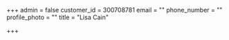 +++
admin = false
customer_id = 300708781
email = ""
phone_number = ""
profile_photo = ""
title = "Lisa Cain"

+++
